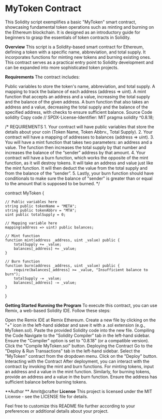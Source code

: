 # **MyToken Contract**
This Solidity script exemplifies a basic "MyToken" smart contract, showcasing fundamental token operations such as minting and burning on the Ethereum blockchain. It is designed as an introductory guide for beginners to grasp the essentials of token contracts in Solidity.

**Overview**
This script is a Solidity-based smart contract for Ethereum, defining a token with a specific name, abbreviation, and total supply. It incorporates functions for minting new tokens and burning existing ones. This contract serves as a practical entry point to Solidity development and can be expanded into more sophisticated token projects.

**Requirements**
The contract includes:

Public variables to store the token's name, abbreviation, and total supply.
A mapping to track the balance of each address (address => uint).
A mint function that accepts an address and a value, increasing the total supply and the balance of the given address.
A burn function that also takes an address and a value, decreasing the total supply and the balance of the specified address, with checks to ensure sufficient balance.
Source Code
solidity
Copy code
// SPDX-License-Identifier: MIT
pragma solidity ^0.8.18;

/*
    REQUIREMENTS
    1. Your contract will have public variables that store the details about your coin (Token Name, Token Abbrv., Total Supply).
    2. Your contract will have a mapping of addresses to balances (address => uint).
    3. You will have a mint function that takes two parameters: an address and a value. 
       The function then increases the total supply by that number and increases the balance of the “sender” address by that amount.
    4. Your contract will have a burn function, which works the opposite of the mint function, as it will destroy tokens. 
       It will take an address and value just like the mint function. It will then deduct the value from the total supply 
       and from the balance of the “sender”.
    5. Lastly, your burn function should have conditionals to make sure the balance of "sender" is greater than or equal 
       to the amount that is supposed to be burned.
*/

contract MyToken {

    // Public variables here
    string public tokenName = "META";
    string public tokenAbbrv = "MTA";
    uint public totalSupply = 0;

    // Mapping variable here
    mapping(address => uint) public balances;

    // Mint function
    function mint(address _address, uint _value) public {
        totalSupply += _value;
        balances[_address] += _value;
    }

    // Burn function
    function burn(address _address, uint _value) public {
        require(balances[_address] >= _value, "Insufficient balance to burn");
        totalSupply -= _value;
        balances[_address] -= _value;
    }
}

**Getting Started**
**Running the Program**
To execute this contract, you can use Remix, a web-based Solidity IDE. Follow these steps:

Open the Remix IDE at Remix Ethereum.
Create a new file by clicking on the "+" icon in the left-hand sidebar and save it with a .sol extension (e.g., MyToken.sol).
Paste the provided Solidity code into the new file.
Compiling the Code
Navigate to the "Solidity Compiler" tab in the left-hand sidebar.
Ensure the "Compiler" option is set to "0.8.18" (or a compatible version).
Click the "Compile MyToken.sol" button.
Deploying the Contract
Go to the "Deploy & Run Transactions" tab in the left-hand sidebar.
Select the "MyToken" contract from the dropdown menu.
Click on the "Deploy" button.
Interacting with the Contract
After deployment, you can interact with the contract by invoking the mint and burn functions. For minting tokens, input an address and a value in the mint function. Similarly, for burning tokens, provide an address and a value in the burn function. Ensure the address has sufficient balance before burning tokens.

**Author **
Amrit@crafter
**License**
This project is licensed under the MIT License - see the LICENSE file for details.

Feel free to customize this README file further according to your preferences or additional details about your project.





